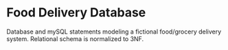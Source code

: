 # Food Delivery Database

Database and mySQL statements modeling a fictional food/grocery delivery system. Relational schema is normalized to 3NF.